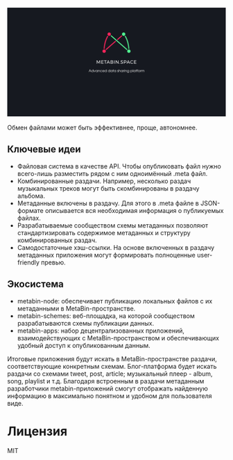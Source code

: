 ![](/banner.png)

Обмен файлами может быть эффективнее, проще, автономнее.

## Ключевые идеи
* Файловая система в качестве API. Чтобы опубликовать файл нужно всего-лишь разместить рядом с ним одноимённый .meta файл.
* Комбинированные раздачи. Например, несколько раздач музыкальных треков могут быть скомбинированы в раздачу альбома.
* Метаданные включены в раздачу. Для этого в .meta файле в JSON-формате описывается вся необходимая информация о публикуемых файлах.
* Разрабатываемые сообществом схемы метаданных позволяют стандартизировать содержимое метаданных и структуру комбинированных раздач.
* Самодостаточные хэш-ссылки. На основе включенных в раздачу метаданных приложения могут формировать полноценные user-friendly превью.

## Экосистема
* metabin-node: обеспечивает публикацию локальных файлов с их метаданными в MetaBin-пространстве.
* metabin-schemes: веб-площадка, на которой сообществом разрабатываются схемы публикации данных.
* metabin-apps: набор децентрализованных приложений, взаимодействующих с MetaBin-пространством и обеспечивающих удобный доступ к опубликованным данным.

Итоговые приложения будут искать в MetaBin-пространстве раздачи, соответствующие конкретным схемам. Блог-платформа будет искать раздачи со схемами tweet, post, article; музыкальный плеер - album, song, playlist и т.д. Благодаря встроенным в раздачи метаданным разработчики metabin-приложений смогут отображать найденную информацию в максимально понятном и удобном для пользователя виде.

# Лицензия
MIT
